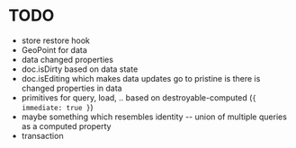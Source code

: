 # TODO

* store restore hook
* GeoPoint for data
* data changed properties
* doc.isDirty based on data state
* doc.isEditing which makes data updates go to pristine is there is changed properties in data
* primitives for query, load, .. based on destroyable-computed (`{ immediate: true }`)
* maybe something which resembles identity -- union of multiple queries as a computed property
* transaction
